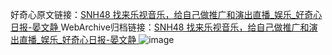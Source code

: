 好奇心原文链接：[SNH48 找来乐视音乐，给自己做推广和演出直播_娱乐_好奇心日报-晏文静 ](https://www.qdaily.com/articles/11697.html)
WebArchive归档链接：[SNH48 找来乐视音乐，给自己做推广和演出直播_娱乐_好奇心日报-晏文静 ](http://web.archive.org/web/20190623170934/https://www.qdaily.com/articles/11697.html)
![image](http://ww3.sinaimg.cn/large/007d5XDply1g3wah5or1zj30u02pob29)